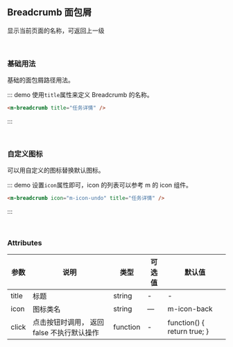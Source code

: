 ## Breadcrumb 面包屑

显示当前页面的名称，可返回上一级

<br />

### 基础用法

基础的面包屑路径用法。

::: demo 使用`title`属性来定义 Breadcrumb 的名称。
```html
<m-breadcrumb title="任务详情" />
```
:::

<br />

### 自定义图标

可以用自定义的图标替换默认图标。

::: demo 设置`icon`属性即可，icon 的列表可以参考 m 的 icon 组件。
```html
<m-breadcrumb icon="m-icon-undo" title="任务详情" />
```
:::

<br />

### Attributes
| 参数      | 说明    | 类型      | 可选值       | 默认值   |
|---------- |-------- |---------- |-------------  |-------- |
| title     | 标题   | string    |  -  |     -    |
| icon  | 图标类名 | string   |  —  |  m-icon-back  |
| click | 点击按钮时调用， 返回 false 不执行默认操作 | function | - | function() { return true; } |